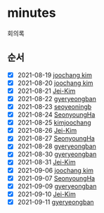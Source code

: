# minutes

회의록

## 순서

- [x] 2021-08-19 [joochang kim](https://github.com/kimjoochang)
- [x] 2021-08-20 [joochang kim](https://github.com/kimjoochang)
- [x] 2021-08-21 [Jei-Kim](https://github.com/Jei-Kim)
- [x] 2021-08-22 [gyeryeongban](https://github.com/gyeryeongban)
- [x] 2021-08-23 [seoyeoningb](https://github.com/seoyeoningb)
- [x] 2021-08-24 [SeonyoungHa](https://github.com/SeonyoungHa)
- [x] 2021-08-25 [kimjoochang](https://github.com/kimjoochang)
- [x] 2021-08-26 [Jei-Kim](https://github.com/Jei-Kim)
- [x] 2021-08-27 [SeonyoungHa](https://github.com/SeonyoungHa)
- [x] 2021-08-28 [gyeryeongban](https://github.com/gyeryeongban)
- [x] 2021-08-30 [gyeryeongban](https://github.com/gyeryeongban)
- [x] 2021-08-31 [Jei-Kim](https://github.com/Jei-Kim)
- [x] 2021-09-06 [joochang kim](https://github.com/kimjoochang)
- [x] 2021-09-07 [SeonyoungHa](https://github.com/SeonyoungHa)
- [x] 2021-09-09 [gyeryeongban](https://github.com/gyeryeongban)
- [x] 2021-09-10 [Jei-Kim](https://github.com/Jei-Kim)
- [x] 2021-09-11 [gyeryeongban](https://github.com/gyeryeongban)
